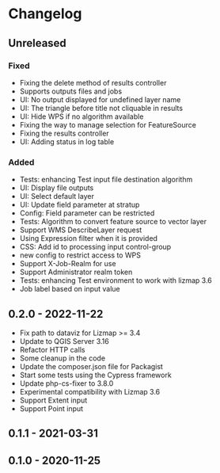 # Changelog

<!--
All notable changes to this project will be documented in this file.
The format is based on [Keep a Changelog](https://keepachangelog.com/),
and this project adheres to [Semantic Versioning](https://semver.org/).
-->

## Unreleased

### Fixed

* Fixing the delete method of results controller
* Supports outputs files and jobs
* UI: No output displayed for undefined layer name
* UI: The triangle before title not cliquable in results
* UI: Hide WPS if no algorithm available
* Fixing the way to manage selection for FeatureSource
* Fixing the results controller
* UI: Adding status in log table

### Added

* Tests: enhancing Test input file destination algorithm
* UI: Display file outputs
* UI: Select default layer
* UI: Update field parameter at stratup
* Config: Field parameter can be restricted
* Tests: Algorithm to convert feature source to vector layer
* Support WMS DescribeLayer request
* Using Expression filter when it is provided
* CSS: Add id to processing input control-group
* new config to restrict access to WPS
* Support X-Job-Realm for use
* Support Administrator realm token
* Tests: enhancing Test environment to work with lizmap 3.6
* Job label based on input value

## 0.2.0 - 2022-11-22

* Fix path to dataviz for Lizmap >= 3.4
* Update to QGIS Server 3.16
* Refactor HTTP calls
* Some cleanup in the code
* Update the composer.json file for Packagist
* Start some tests using the Cypress framework
* Update php-cs-fixer to 3.8.0
* Experimental compatibility with Lizmap 3.6
* Support Extent input
* Support Point input

## 0.1.1 - 2021-03-31

## 0.1.0 - 2020-11-25
